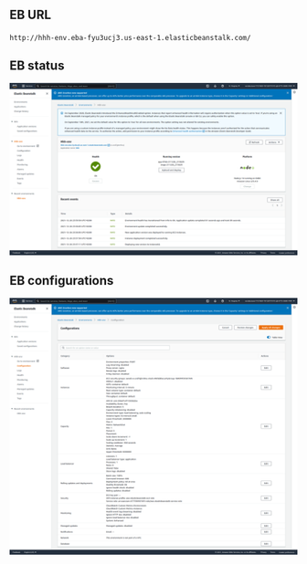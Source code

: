 ## EB URL
`http://hhh-env.eba-fyu3ucj3.us-east-1.elasticbeanstalk.com/`
## EB status
![alt text](screencapture-console-aws-amazon-elasticbeanstalk-home-2021-12-27-00_04_44.png)

## EB configurations
![alt text](screencapture-console-aws-amazon-elasticbeanstalk-home-2021-12-27-00_05_07.png)
